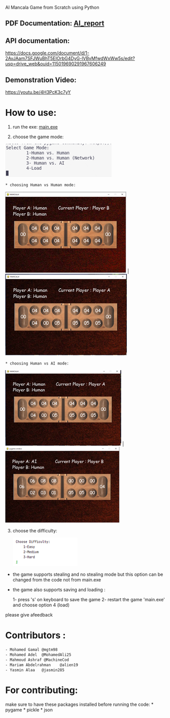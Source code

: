 AI Mancala Game from Scratch using Python

## PDF Documentation: [AI_report](AI_report.pdf)

## API documentation:
https://docs.google.com/document/d/1-2AvJAam7SFJWuBhT5EIOrbG4DyG-lVBvMfwdWxWw5s/edit?usp=drive_web&ouid=115019690291967606249

## Demonstration Video:
https://youtu.be/4H3PcK3c7yY


# How to use:
1) run the exe: [main.exe](main.exe)

2) choose the game mode:

![This is a alt text.](/images/game_mode.png "Choosing game mode.")

    * choosing Human vs Human mode:
    
![This is a alt text.](/images/HH1.png "Human vs Human B.") |
![This is a alt text.](/images/HH2.png "Human vs Human A.")
        
    * choosing Human vs AI mode:
    
![This is a alt text.](/images/HA1.png "Human vs AI A.") | ![This is a alt text.](/images/HA2.png "Human vs AI B.")
        
            
3) choose the difficulty:

   ![This is a alt text.](/images/difficulty.png "Choosing game difficulty.")


* the game supports stealing and no stealing mode but this option can be changed from the code not from main.exe

* the game also supports saving and loading :
        
    1- press 's' on keyboard to save the game 
    2- restart the game 'main.exe' and choose option 4 (load)


 please give afeedback 
 
# Contributors : 
    - Mohamed Gamal @mgtm98
    - Mohamed Adel  @MohamedAli25
    - Mahmoud Ashraf @MachineCod
    - Mariam Abdelrahman    @alien19
    - Yasmin Alaa   @jasmin285

# For contributing:
make sure to have these packages installed before running the code:
    * pygame
    * pickle
    * json
